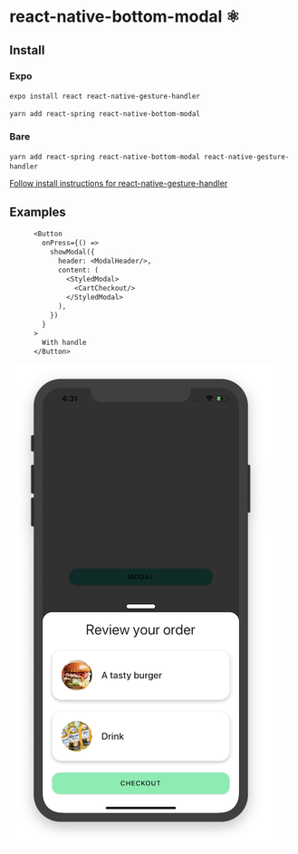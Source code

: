 # react-native-bottom-modal ⚛️

## Install
### Expo
`expo install react react-native-gesture-handler`

`yarn add react-spring react-native-bottom-modal`
### Bare
`yarn add react-spring react-native-bottom-modal react-native-gesture-handler`

[Follow install instructions for react-native-gesture-handler](https://software-mansion.github.io/react-native-gesture-handler/docs/getting-started.html)

## Examples

```tsx
      <Button
        onPress={() =>
          showModal({
            header: <ModalHeader/>,
            content: (
              <StyledModal>
                <CartCheckout/>
              </StyledModal>
            ),
          })
        }
      >
        With handle
      </Button>
```


![preview](./docs/preview.png)
